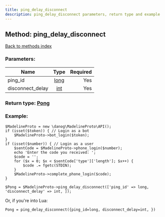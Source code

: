 ```yaml
---
title: ping_delay_disconnect
description: ping_delay_disconnect parameters, return type and example
---
```

## Method: ping\_delay\_disconnect  
[Back to methods index](index.md)


### Parameters:

| Name     |    Type       | Required |
|----------|:-------------:|---------:|
|ping\_id|[long](../types/long.md) | Yes|
|disconnect\_delay|[int](../types/int.md) | Yes|


### Return type: [Pong](../types/Pong.md)

### Example:


```
$MadelineProto = new \danog\MadelineProto\API();
if (isset($token)) { // Login as a bot
    $MadelineProto->bot_login($token);
}
if (isset($number)) { // Login as a user
    $sentCode = $MadelineProto->phone_login($number);
    echo 'Enter the code you received: ';
    $code = '';
    for ($x = 0; $x < $sentCode['type']['length']; $x++) {
        $code .= fgetc(STDIN);
    }
    $MadelineProto->complete_phone_login($code);
}

$Pong = $MadelineProto->ping_delay_disconnect(['ping_id' => long, 'disconnect_delay' => int, ]);
```

Or, if you're into Lua:

```
Pong = ping_delay_disconnect({ping_id=long, disconnect_delay=int, })
```

